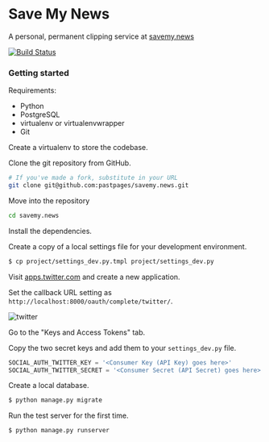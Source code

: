# Save My News

A personal, permanent clipping service at [savemy.news](http://savemy.news/)

[![Build Status](https://travis-ci.org/pastpages/savemy.news.svg?branch=master)](https://travis-ci.org/pastpages/savemy.news)

### Getting started

Requirements:

* Python
* PostgreSQL
* virtualenv or virtualenvwrapper
* Git

Create a virtualenv to store the codebase.

Clone the git repository from GitHub.

```bash
# If you've made a fork, substitute in your URL
git clone git@github.com:pastpages/savemy.news.git
```

Move into the repository

```bash
cd savemy.news
```

Install the dependencies.

Create a copy of a local settings file for your development environment.

```bash
$ cp project/settings_dev.py.tmpl project/settings_dev.py
```

Visit [apps.twitter.com](http://apps.twitter.com) and create a new application.

Set the callback URL setting as `http://localhost:8000/oauth/complete/twitter/`.

![twitter](archive/static/archive/img/twitter.png)

Go to the "Keys and Access Tokens" tab.

Copy the two secret keys and add them to your `settings_dev.py` file.

```python
SOCIAL_AUTH_TWITTER_KEY = '<Consumer Key (API Key) goes here>'
SOCIAL_AUTH_TWITTER_SECRET = '<Consumer Secret (API Secret) goes here>'
```

Create a local database.

```bash
$ python manage.py migrate
```

Run the test server for the first time.

```bash
$ python manage.py runserver
```
